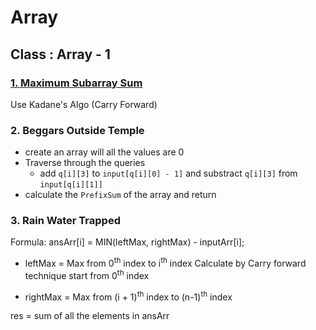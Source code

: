 # Array

## Class : Array - 1 

### [1. Maximum Subarray Sum](https://leetcode.com/problems/maximum-subarray/)

Use Kadane's  Algo (Carry Forward)

### 2. Beggars Outside Temple
- create an array will all the values are 0
- Traverse through the queries 
  - add `q[i][3]` to `input[q[i][0] - 1]` and substract `q[i][3]` from `input[q[i][1]]`
- calculate the `PrefixSum` of the array and return

### 3.  Rain Water Trapped

Formula: ansArr[i] = MIN(leftMax, rightMax) - inputArr[i];

- leftMax = Max from 0<sup>th</sup> index to i<sup>th</sup> index
Calculate by Carry forward technique start from 0<sup>th</sup> index

- rightMax = Max from (i + 1)<sup>th</sup> index to (n-1)<sup>th</sup> index

res = sum of all the elements in ansArr


